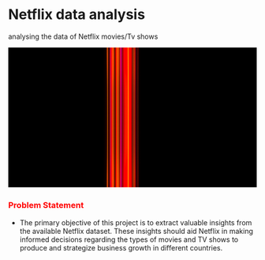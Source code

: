 # Netflix data analysis
 analysing the data of Netflix movies/Tv shows

![alt](Netflix-Projects.gif)



### <span style="color: red;">Problem Statement </span>
- The primary objective of this project is to extract valuable insights from the available Netflix dataset. These insights should aid Netflix in making informed decisions regarding the types of movies and TV shows to produce and strategize business growth in different countries.


